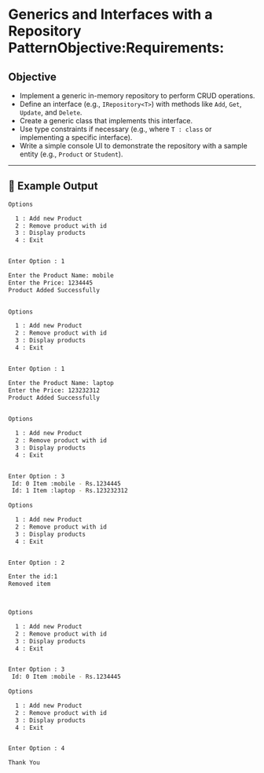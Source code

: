 # Generics and Interfaces with a Repository PatternObjective:Requirements:

## Objective
- Implement a generic in-memory repository to perform CRUD operations.
- Define an interface (e.g., `IRepository<T>`) with methods like `Add`, `Get`, `Update`, and `Delete`.
- Create a generic class that implements this interface.
- Use type constraints if necessary (e.g., where `T : class` or implementing a specific interface).
- Write a simple console UI to demonstrate the repository with a sample entity (e.g., `Product` or `Student`).



---
## 📝 Example Output
```sh
Options 

  1 : Add new Product 
  2 : Remove product with id 
  3 : Display products 
  4 : Exit 


Enter Option : 1

Enter the Product Name: mobile
Enter the Price: 1234445
Product Added Successfully

 
Options 

  1 : Add new Product 
  2 : Remove product with id 
  3 : Display products 
  4 : Exit 


Enter Option : 1

Enter the Product Name: laptop
Enter the Price: 123232312
Product Added Successfully

 
Options 

  1 : Add new Product 
  2 : Remove product with id 
  3 : Display products 
  4 : Exit 


Enter Option : 3
 Id: 0 Item :mobile - Rs.1234445
 Id: 1 Item :laptop - Rs.123232312
 
Options 

  1 : Add new Product 
  2 : Remove product with id 
  3 : Display products 
  4 : Exit 


Enter Option : 2

Enter the id:1
Removed item


 
Options 

  1 : Add new Product 
  2 : Remove product with id 
  3 : Display products 
  4 : Exit 


Enter Option : 3
 Id: 0 Item :mobile - Rs.1234445
 
Options 

  1 : Add new Product 
  2 : Remove product with id 
  3 : Display products 
  4 : Exit 


Enter Option : 4

Thank You
